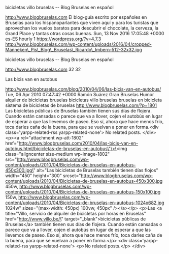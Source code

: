 bicicletas villo bruselas -- Blog Bruselas en español

http://www.blogbruselas.com El blog-guía escrito por españoles en
Bruselas para los hispanoparlantes que viven aquí y para los turistas
que aprovechan los vuelos baratos para descubrir el chocolate, la
cerveza, la Grand Place y tantas otras cosas buenas. Sun, 13 Nov 2016
17:05:48 +0000 es-ES hourly 1 https://wordpress.org/?v=4.7.3
http://www.blogbruselas.com/wp-content/uploads/2016/04/cropped-Manneken\_Pis\_Blog\_Bruselas\_Ricardo\_Imbern-512-32x32.jpg

bicicletas villo bruselas -- Blog Bruselas en español

http://www.blogbruselas.com 32 32

Las bicis van en autobus

http://www.blogbruselas.com/blog/2010/04/06/las-bicis-van-en-autobus/
Tue, 06 Apr 2010 07:47:42 +0000 Ramón Suárez Gran Bruselas Humor
alquiler de bicicletas bruselas bicicletas villo bruselas bruselas en
bicicleta sistema de bicicletas de bruselas
http://www.blogbruselas.com/?p=1801 Las bicicletas públicas de Bruselas
también tienen sus días de flojera. Cuando están cansadas o parece que
va a llover, cojen el autobús en lugar de esperar a que las llevemos de
paseo. Eso sí, ahora que hace menos frío, toca darles caña de la buena,
para que se vuelvan a poner en forma.\<div class=\'yarpp-related-rss
yarpp-related-none\'\> No related posts. \</div\> \<p\>\<a
rel=\"attachment wp-att-1802\"
href=\"http://www.blogbruselas.com/2010/04/las-bicis-van-en-autobus.html/bicicletas-de-bruselas-en-autobus\"\>\<img
class=\"aligncenter size-medium wp-image-1802\"
src=\"http://www.blogbruselas.com/wp-content/uploads/2010/04/Bicicletas-de-bruselas-en-autobus-450x300.jpg\"
alt=\"Las bicicletas de Bruselas también tienen días flojos\"
width=\"450\" height=\"300\"
srcset=\"http://www.blogbruselas.com/wp-content/uploads/2010/04/Bicicletas-de-bruselas-en-autobus-450x300.jpg
450w,
http://www.blogbruselas.com/wp-content/uploads/2010/04/Bicicletas-de-bruselas-en-autobus-150x100.jpg
150w,
http://www.blogbruselas.com/wp-content/uploads/2010/04/Bicicletas-de-bruselas-en-autobus-1024x682.jpg
1024w\" sizes=\"(max-width: 450px) 100vw, 450px\" /\>\</a\>\</p\>
\<p\>Las \<a title=\"Villo, servicio de alquiler de bicicletas por horas
en Bruselas\" href=\"http://www.villo.be/\"
target=\"\_blank\"\>bicicletas públicas de Bruselas\</a\> también tienen
sus días de flojera. Cuando están cansadas o parece que va a llover,
cojen el autobús en lugar de esperar a que las llevemos de paseo. Eso
sí, ahora que hace menos frío, toca darles caña de la buena, para que se
vuelvan a poner en forma.\</p\> \<div class=\'yarpp-related-rss
yarpp-related-none\'\> \<p\>No related posts.\</p\> \</div\>
